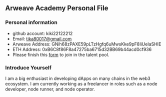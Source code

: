 ## Arweave Academy Personal File

### Personal information

- github account: kiki22122212
- Email: tika80017@gmail.com
- Arweave Address: GNih68zPAXE59pLTzHgfq6uMwsKke9pF8IiUeIaSHIE
- ETH Address: 0xB6C8f86F8a47275ba6715d32BB69b44acd0cf936
- Please finish this [form](https://docs.google.com/forms/d/e/1FAIpQLSfWA5fIIcBgmRppm3jNz5vmf9Mai_QMVil-2pO4r7YKn_Zhtw/viewform?usp=sf_link) to join in the talent pool.

### Introduce Yourself
I am a big enthusiast in developing dApps on many chains in the web3 ecosystem. I am currently working as a freelancer in roles such as a node developer, node runner, and node operator.
